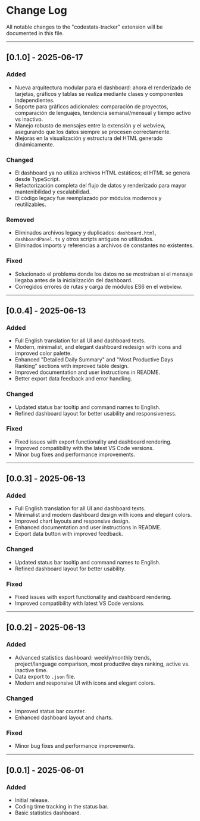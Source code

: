 # Change Log

All notable changes to the "codestats-tracker" extension will be documented in this file.

---

## [0.1.0] - 2025-06-17

### Added
- Nueva arquitectura modular para el dashboard: ahora el renderizado de tarjetas, gráficos y tablas se realiza mediante clases y componentes independientes.
- Soporte para gráficos adicionales: comparación de proyectos, comparación de lenguajes, tendencia semanal/mensual y tiempo activo vs inactivo.
- Manejo robusto de mensajes entre la extensión y el webview, asegurando que los datos siempre se procesen correctamente.
- Mejoras en la visualización y estructura del HTML generado dinámicamente.

### Changed
- El dashboard ya no utiliza archivos HTML estáticos; el HTML se genera desde TypeScript.
- Refactorización completa del flujo de datos y renderizado para mayor mantenibilidad y escalabilidad.
- El código legacy fue reemplazado por módulos modernos y reutilizables.

### Removed
- Eliminados archivos legacy y duplicados: `dashboard.html`, `dashboardPanel.ts` y otros scripts antiguos no utilizados.
- Eliminados imports y referencias a archivos de constantes no existentes.

### Fixed
- Solucionado el problema donde los datos no se mostraban si el mensaje llegaba antes de la inicialización del dashboard.
- Corregidos errores de rutas y carga de módulos ES6 en el webview.

---

## [0.0.4] - 2025-06-13

### Added
- Full English translation for all UI and dashboard texts.
- Modern, minimalist, and elegant dashboard redesign with icons and improved color palette.
- Enhanced "Detailed Daily Summary" and "Most Productive Days Ranking" sections with improved table design.
- Improved documentation and user instructions in README.
- Better export data feedback and error handling.

### Changed
- Updated status bar tooltip and command names to English.
- Refined dashboard layout for better usability and responsiveness.

### Fixed
- Fixed issues with export functionality and dashboard rendering.
- Improved compatibility with the latest VS Code versions.
- Minor bug fixes and performance improvements.

---

## [0.0.3] - 2025-06-13

### Added
- Full English translation for all UI and dashboard texts.
- Minimalist and modern dashboard design with icons and elegant colors.
- Improved chart layouts and responsive design.
- Enhanced documentation and user instructions in README.
- Export data button with improved feedback.

### Changed
- Updated status bar tooltip and command names to English.
- Refined dashboard layout for better usability.

### Fixed
- Fixed issues with export functionality and dashboard rendering.
- Improved compatibility with latest VS Code versions.
  
---

## [0.0.2] - 2025-06-13

### Added
- Advanced statistics dashboard: weekly/monthly trends, project/language comparison, most productive days ranking, active vs. inactive time.
- Data export to `.json` file.
- Modern and responsive UI with icons and elegant colors.

### Changed
- Improved status bar counter.
- Enhanced dashboard layout and charts.

### Fixed
- Minor bug fixes and performance improvements.

---

## [0.0.1] - 2025-06-01

### Added
- Initial release.
- Coding time tracking in the status bar.
- Basic statistics dashboard.